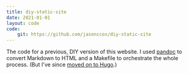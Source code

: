 ```yaml
---
title: diy-static-site
date: 2021-01-01
layout: code
code:
    git: https://github.com/jasonccox/diy-static-site
---
```


The code for a previous, DIY version of this website. I used [pandoc](https://pandoc.org/) to convert Markdown to HTML and a Makefile to orchestrate the whole process. (But I've since [moved on to Hugo](/creations/hugo-site/).)

<!--more-->
